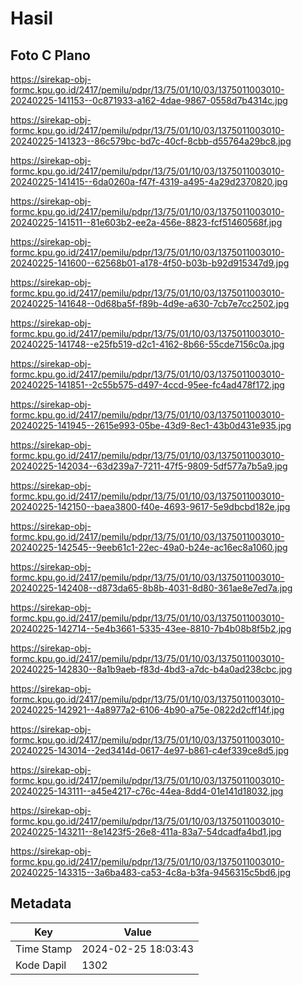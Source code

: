 # Hasil

## Foto C Plano

https://sirekap-obj-formc.kpu.go.id/2417/pemilu/pdpr/13/75/01/10/03/1375011003010-20240225-141153--0c871933-a162-4dae-9867-0558d7b4314c.jpg

https://sirekap-obj-formc.kpu.go.id/2417/pemilu/pdpr/13/75/01/10/03/1375011003010-20240225-141323--86c579bc-bd7c-40cf-8cbb-d55764a29bc8.jpg

https://sirekap-obj-formc.kpu.go.id/2417/pemilu/pdpr/13/75/01/10/03/1375011003010-20240225-141415--6da0260a-f47f-4319-a495-4a29d2370820.jpg

https://sirekap-obj-formc.kpu.go.id/2417/pemilu/pdpr/13/75/01/10/03/1375011003010-20240225-141511--81e603b2-ee2a-456e-8823-fcf51460568f.jpg

https://sirekap-obj-formc.kpu.go.id/2417/pemilu/pdpr/13/75/01/10/03/1375011003010-20240225-141600--62568b01-a178-4f50-b03b-b92d915347d9.jpg

https://sirekap-obj-formc.kpu.go.id/2417/pemilu/pdpr/13/75/01/10/03/1375011003010-20240225-141648--0d68ba5f-f89b-4d9e-a630-7cb7e7cc2502.jpg

https://sirekap-obj-formc.kpu.go.id/2417/pemilu/pdpr/13/75/01/10/03/1375011003010-20240225-141748--e25fb519-d2c1-4162-8b66-55cde7156c0a.jpg

https://sirekap-obj-formc.kpu.go.id/2417/pemilu/pdpr/13/75/01/10/03/1375011003010-20240225-141851--2c55b575-d497-4ccd-95ee-fc4ad478f172.jpg

https://sirekap-obj-formc.kpu.go.id/2417/pemilu/pdpr/13/75/01/10/03/1375011003010-20240225-141945--2615e993-05be-43d9-8ec1-43b0d431e935.jpg

https://sirekap-obj-formc.kpu.go.id/2417/pemilu/pdpr/13/75/01/10/03/1375011003010-20240225-142034--63d239a7-7211-47f5-9809-5df577a7b5a9.jpg

https://sirekap-obj-formc.kpu.go.id/2417/pemilu/pdpr/13/75/01/10/03/1375011003010-20240225-142150--baea3800-f40e-4693-9617-5e9dbcbd182e.jpg

https://sirekap-obj-formc.kpu.go.id/2417/pemilu/pdpr/13/75/01/10/03/1375011003010-20240225-142545--9eeb61c1-22ec-49a0-b24e-ac16ec8a1060.jpg

https://sirekap-obj-formc.kpu.go.id/2417/pemilu/pdpr/13/75/01/10/03/1375011003010-20240225-142408--d873da65-8b8b-4031-8d80-361ae8e7ed7a.jpg

https://sirekap-obj-formc.kpu.go.id/2417/pemilu/pdpr/13/75/01/10/03/1375011003010-20240225-142714--5e4b3661-5335-43ee-8810-7b4b08b8f5b2.jpg

https://sirekap-obj-formc.kpu.go.id/2417/pemilu/pdpr/13/75/01/10/03/1375011003010-20240225-142830--8a1b9aeb-f83d-4bd3-a7dc-b4a0ad238cbc.jpg

https://sirekap-obj-formc.kpu.go.id/2417/pemilu/pdpr/13/75/01/10/03/1375011003010-20240225-142921--4a8977a2-6106-4b90-a75e-0822d2cff14f.jpg

https://sirekap-obj-formc.kpu.go.id/2417/pemilu/pdpr/13/75/01/10/03/1375011003010-20240225-143014--2ed3414d-0617-4e97-b861-c4ef339ce8d5.jpg

https://sirekap-obj-formc.kpu.go.id/2417/pemilu/pdpr/13/75/01/10/03/1375011003010-20240225-143111--a45e4217-c76c-44ea-8dd4-01e141d18032.jpg

https://sirekap-obj-formc.kpu.go.id/2417/pemilu/pdpr/13/75/01/10/03/1375011003010-20240225-143211--8e1423f5-26e8-411a-83a7-54dcadfa4bd1.jpg

https://sirekap-obj-formc.kpu.go.id/2417/pemilu/pdpr/13/75/01/10/03/1375011003010-20240225-143315--3a6ba483-ca53-4c8a-b3fa-9456315c5bd6.jpg


## Metadata

| Key        | Value               |
| ---------- | ------------------- |
| Time Stamp | 2024-02-25 18:03:43 |
| Kode Dapil | 1302                |



